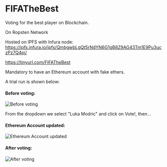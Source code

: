 # FIFATheBest
Voting for the best player on Blockchain.

On Ropsten Network

Hosted on IPFS with Infura node: https://ipfs.infura.io/ipfs/QmbgwbLgQt5rNdYN6G1gB8Z9AG43Tm1E9Pu3uczPz7Q4pj/


https://tinyurl.com/FIFATheBest

Mandatory to have an Ethereum account with fake ethers.

A trial run is shown below: 

#### Before voting: 
![Before voting](https://i.imgur.com/lTzu4Qo.png)

From the dropdown we select "Luka Modric" and click on Vote!, then...

#### Ethereum Account updated: 
![Ethereum Account updated](https://i.imgur.com/2inFmfp.png)

#### After voting:

![After voting](https://i.imgur.com/8Hz4Eeu.png)
